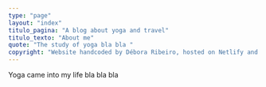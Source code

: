 ```yaml
---
type: "page"
layout: "index"
titulo_pagina: "A blog about yoga and travel"
titulo_texto: "About me"
quote: "The study of yoga bla bla "
copyright: "Website handcoded by Débora Ribeiro, hosted on Netlify and GitHub."
---
```

Yoga came into my life bla bla bla
